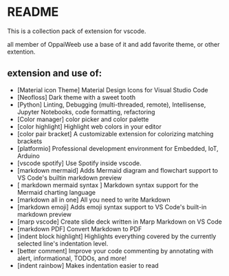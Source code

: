 # README
This is a collection pack of extension for vscode.

all member of OppaiWeeb use a base of it and add favorite theme, or other extention.

## extension and use of:

- [Material icon Theme] Material Design Icons for Visual Studio Code
- [Neofloss] Dark theme with a sweet tooth
- [Python] Linting, Debugging (multi-threaded, remote), Intellisense, Jupyter Notebooks, code formatting, refactoring
- [Color manager] color picker and color palette 
- [color highlight] Highlight web colors in your editor
- [color pair bracket] A customizable extension for colorizing matching brackets
- [platformio] Professional development environment for Embedded, IoT, Arduino
- [vscode spotify] Use Spotify inside vscode.
- [markdown mermaid] Adds Mermaid diagram and flowchart support to VS Code's builtin markdown preview
- [ markdown mermaid syntax ] Markdown syntax support for the Mermaid charting language
- [markdown all in one] All you need to write Markdown
- [markdown emoji] Adds emoji syntax support to VS Code's built-in markdown preview
- [marp vscode] Create slide deck written in Marp Markdown on VS Code
- [markdown PDF] Convert Markdown to PDF
- [indent block highlight] Highlights everything covered by the currently selected line's indentation level.
- [better comment]  Improve your code commenting by annotating with alert, informational, TODOs, and more!
- [indent rainbow] Makes indentation easier to read

